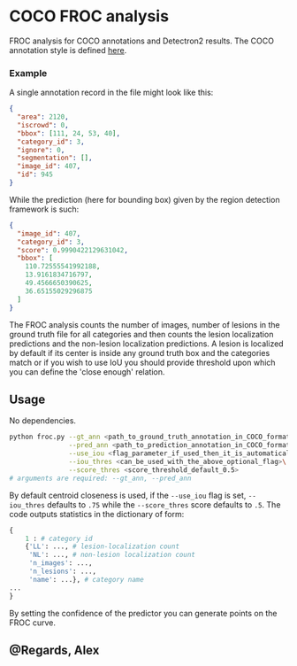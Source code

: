 # COCO FROC analysis

FROC analysis for COCO annotations and Detectron2 results. The COCO annotation style is defined [here]().

### Example

A single annotation record in the file might look like this:

```json
{
  "area": 2120,
  "iscrowd": 0,
  "bbox": [111, 24, 53, 40],
  "category_id": 3,
  "ignore": 0,
  "segmentation": [],
  "image_id": 407,
  "id": 945
}
```

While the prediction (here for bounding box) given by the region detection framework is such:

```json
{
  "image_id": 407,
  "category_id": 3,
  "score": 0.9990422129631042,
  "bbox": [
    110.72555541992188,
    13.9161834716797,
    49.4566650390625,
    36.65155029296875
  ]
}
```

The FROC analysis counts the number of images, number of lesions in the ground truth file for all categories and then counts the lesion localization predictions and the non-lesion localization predictions. A lesion is localized by default if its center is inside any ground truth box and the categories match or if you wish to use IoU you should provide threshold upon which you can define the 'close enough' relation.

## Usage

No dependencies.

```bash
python froc.py --gt_ann <path_to_ground_truth_annotation_in_COCO_format>\
               --pred_ann <path_to_prediction_annotation_in_COCO_format>\
               --use_iou <flag_parameter_if_used_then_it_is_automatically_set_to_true>\
               --iou_thres <can_be_used_with_the_above_optional_flag>\
               --score_thres <score_threshold_default_0.5>
# arguments are required: --gt_ann, --pred_ann
```

By default centroid closeness is used, if the `--use_iou` flag is set, `--iou_thres` defaults to `.75` while the `--score_thres` score defaults to `.5`. The code outputs statistics in the dictionary of form:

```python
{
    1 : # category id
    {'LL': ..., # lesion-localization count
     'NL': ..., # non-lesion localization count
     'n_images': ...,
     'n_lesions': ...,
     'name': ...}, # category name
...
}
```

By setting the confidence of the predictor you can generate points on the FROC curve.

## @Regards, Alex
